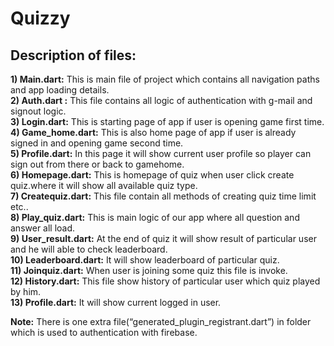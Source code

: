 # Quizzy
## Description of files:

**1)	Main.dart:** This is main file of project which contains all navigation paths and app loading details.</br>
**2)	Auth.dart :** This file contains all logic of authentication with g-mail and signout logic.</br>
**3)	Login.dart:** This is starting page of app if user is opening game first time.</br>
**4)	Game_home.dart:** This is also home page of app if user is already signed in and opening game second time.</br>
**5)	Profile.dart:** In this page it will show current user profile so player can sign out from there or back to gamehome.</br>
**6)	Homepage.dart:** This is homepage of quiz when user click create quiz.where it will show all available quiz type.</br>
**7)	Createquiz.dart:** This file contain all methods of creating quiz time limit etc..</br>
**8)	Play_quiz.dart:** This is main logic  of our app where all question and answer all load.</br>
**9)	User_result.dart:** At the end of quiz it will show result of particular user and he will able to check leaderboard.</br>
**10)	Leaderboard.dart:** It will show leaderboard of particular quiz.</br>
**11)	Joinquiz.dart:** When user is joining some quiz this file is invoke.</br>
**12)	History.dart:** This file show history of particular user which quiz played by him.</br>
**13)	Profile.dart:** It will show current logged in user.</br>

**Note:** There is one extra file(“generated_plugin_registrant.dart”) in folder which is used to authentication with firebase.

